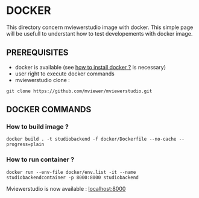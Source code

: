 # DOCKER

This directory concern mviewerstudio image with docker.
This simple page will be usefull to understant how to test developements with docker image.

## PREREQUISITES

- docker is available (see [how to install docker ?](https://docs.docker.com/engine/install/debian/) is necessary)
- user right to execute docker commands
- mviewerstudio clone :

```git clone https://github.com/mviewer/mviewerstudio.git```

## DOCKER COMMANDS

### How to build image ?

```
docker build . -t studiobackend -f docker/Dockerfile --no-cache --progress=plain
```

### How to run container ?

```
docker run --env-file docker/env.list -it --name studiobackendcontainer -p 8000:8000 studiobackend
```

Mviewerstudio is now available : [localhost:8000](http://localhost:8000)
